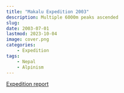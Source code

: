 ```yaml
---
title: "Makalu Expedition 2003"
description: Multiple 6000m peaks ascended
slug: 
date: 2003-07-01
lastmod: 2023-10-04
image: cover.png
categories:
    - Expedition
tags:
    - Nepal
    - Alpinism
---
```


[Expedition report](/documents/makalu2003.pdf)

